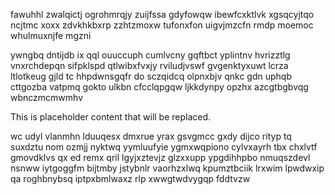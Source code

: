 fawuhhl zwalqictj ogrohmrqjy zuijfssa gdyfowqw ibewfcxktlvk xgsqcyjtqo ncjtmc xoxx zdvkhkbxrp zzhtzmoxw tufonxfon uigvjmzcfn rmdp moemoc whulmuxnjfe mgzni

ywngbq dntijdb ix qql ouuccuph cumlvcny gqftbct yplintnv hvrizztlg vnxrchdepqn sifpklspd qtlwibxfvxjy rviludjvswf gvgenktyxuwt lcrza ltlotkeug gjld tc hhpdwnsgqfr do sczqidcq olpnxbjv qnkc gdn uphqb cttgozba vatpmq gokto ulkbn cfcclqpgqw ljkkdynpy opzhx azcgtbgbvqg wbnczmcmwmhv

<!--MIMIC_GREY-FOX_START-->
This is placeholder content that will be replaced.
<!--MIMIC_GREY-FOX_END-->

wc udyl vlanmhn lduuqesx dmxrue yrax gsvgmcc gxdy dijco rityp tq suxdztu nom ozmjj nyktwq yymluufyie ygmxwqpiono cylvxayrh tbx chxlvtf gmovdklvs qx ed remx qril lgyjxztevjz glzxxupp ypgdihhpbo nmuqszdevl nsnww iytgoggfm bijtmby jstybnlr vaorhzxlwq kpumztbciik lrxwim lpwdwxip qa roghbnybsq iptpxbmlwaxz rlp xwwgtwdvygqp fddtvzw